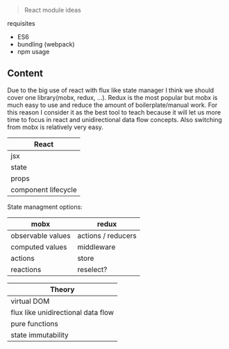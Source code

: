  > React module ideas

 requisites
 - ES6
 - bundling (webpack)
 - npm usage

## Content

Due to the big use of react with flux like state manager I think we should cover one library(mobx, redux, ...). Redux is the most popular but mobx is much easy to use and reduce the amount of boilerplate/manual work. For this reason I consider it as the best tool to teach because it will let us more time to focus in react and unidirectional data flow concepts. Also switching from mobx is relatively very easy.

| React |
| ----- |
| jsx |
| state |
| props |
| component lifecycle |

State managment options:

| mobx | redux |
| ---- | ----- |
| observable values | actions / reducers |
| computed values | middleware |
| actions | store |
| reactions | reselect? |

| Theory |
| ------ |
| virtual DOM |
| flux like unidirectional data flow |
| pure functions |
| state immutability |